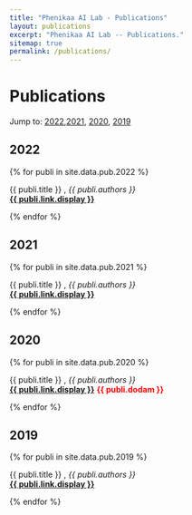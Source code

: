 ```yaml
---
title: "Phenikaa AI Lab - Publications"
layout: publications
excerpt: "Phenikaa AI Lab -- Publications."
sitemap: true
permalink: /publications/
---
```



# Publications
Jump to: [2022](#2022),[2021](#2021), [2020](#2020), [2019](#2019)
## 2022
{% for publi in site.data.pub.2022 %}

  {{ publi.title }} ,
  <em>{{ publi.authors }} </em><br /><a href="{{ publi.link.url }}"><b>{{ publi.link.display }}</b></a>

{% endfor %}

## 2021
{% for publi in site.data.pub.2021 %}

  {{ publi.title }} ,
  <em>{{ publi.authors }} </em><br /><a href="{{ publi.link.url }}"><b>{{ publi.link.display }}</b></a>

{% endfor %}

## 2020
{% for publi in site.data.pub.2020 %}

  {{ publi.title }} ,
  <em>{{ publi.authors }} </em><br /><a href="{{ publi.link.url }}"><b>{{ publi.link.display }}</b></a> <b style="color: red; ">{{ publi.dodam }}</b>

{% endfor %}

## 2019
{% for publi in site.data.pub.2019 %}

  {{ publi.title }} ,
  <em>{{ publi.authors }} </em><br /><a href="{{ publi.link.url }}"><b>{{ publi.link.display }}</b></a>

{% endfor %}
